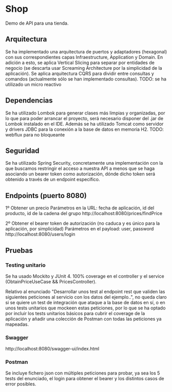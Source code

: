 # Shop
Demo de API para una tienda.

## Arquitectura
Se ha implementado una arquitectura de puertos y adaptadores (hexagonal) con sus correspondientes capas Infraestructure, Application y Domain.
En adición a esto, se aplica Vertical Slicing para separar por entidades de negocio (se descarta usar Screaming Architecture por la simplicidad de la aplicación).
Se aplica arquitectura CQRS para dividir entre consultas y comandos (actualmente sólo se han implementado consultas).
TODO: se ha utilizado un micro reactivo

## Dependencias
Se ha utilizado Lombok para generar clases más limpias y organizadas, por lo que para poder arrancar el proyecto, será necesario disponer del .jar de Lombok instalado en el IDE.
Además se ha utilizado Tomcat como servidor y drivers JDBC para la conexión a la base de datos en memoria H2.
TODO: webflux para no bloqueante

## Seguridad
Se ha utilizado Spring Security, concretamente una implementación con la que buscamos restringir el acceso a nuestra API a menos que se haga asociando un bearer token como autorización, dónde dicho token será obtenido a través de un endpoint específico.

## Endpoints (puerto 8080)
1º Obtener un precio
	Parámetros en la URL: fecha de aplicación, id del producto, id de la cadena del grupo
http://localhost:8080/prices/findPrice

2º Obtener el bearer token de autorización (no caduca y es único para la aplicación, por simplicidad)
	Parámetros en el payload: user, password
http://localhost:8080/users/login

## Pruebas

### Testing unitario
Se ha usado Mockito y JUnit 4.
100% coverage en el controller y el service (ObtainPriceUseCase && PricesController).

Relativo al enunciado "Desarrollar unos test al endpoint rest que validen las siguientes peticiones al servicio con los datos del ejemplo..", no queda claro si se quiere un test de integración que ataque a la base de datos en sí, o en unos tests unitarios que mockeen estas peticiones, por lo que se ha optado por incluir los tests unitarios básicos para cubrir el coverage de la aplicación y añadir una colección de Postman con todas las peticiones ya mapeadas.

### Swagger
http://localhost:8080/swagger-ui/index.html

### Postman
Se incluye fichero json con múltiples peticiones para probar, ya sea los 5 tests del enunciado, el login para obtener el bearer y los distintos casos de error posibles.